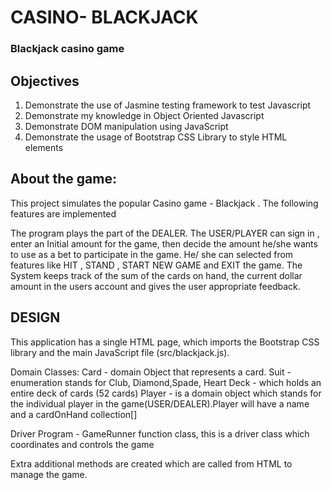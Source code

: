 # CASINO- BLACKJACK

### Blackjack casino game

## Objectives

1. Demonstrate the use of Jasmine testing framework to test Javascript
2. Demonstrate my knowledge in Object Oriented Javascript
3. Demonstrate DOM manipulation using JavaScript
4. Demonstrate the usage of Bootstrap CSS Library to style HTML elements

## About the game:

This project simulates the popular Casino game - Blackjack .
The following features are implemented

The program plays the part of the DEALER. The USER/PLAYER can sign in , enter an Initial amount for the game, then decide the amount he/she wants to use as a bet to participate in the game. He/ she can selected from features like HIT , STAND , START NEW GAME and EXIT the game. The System keeps track of the sum of the cards on hand, the current dollar amount in the users account and gives the user appropriate feedback.

## DESIGN

This application has a single HTML page, which imports the Bootstrap CSS library and the main JavaScript file (src/blackjack.js).

Domain Classes:
Card - domain Object that represents a card.
Suit - enumeration stands for Club, Diamond,Spade, Heart
Deck - which holds an  entire deck of cards (52 cards)
Player - is a domain object which stands for the individual player in the game(USER/DEALER).Player will have a name and a cardOnHand collection[]

Driver Program - GameRunner function class, this is a driver class which coordinates and controls the game

Extra additional methods are created which are called from HTML to manage the game.
